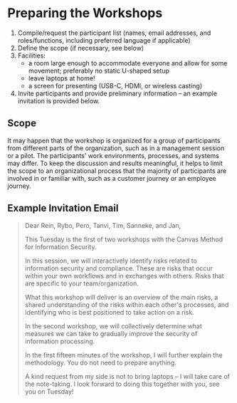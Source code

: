 # Preparing the Workshops

1. Compile/request the participant list (names, email addresses, and roles/functions, including preferred language if applicable)
2. Define the scope (if necessary, see below)
3. Facilities:
   * a room large enough to accommodate everyone and allow for some movement; preferably no static U-shaped setup
   * leave laptops at home!
   * a screen for presenting (USB-C, HDMI, or wireless casting)
4. Invite participants and provide preliminary information – an example invitation is provided below.

## Scope

It may happen that the workshop is organized for a group of participants from different parts of the organization, such as in a management session or a pilot. The participants' work environments, processes, and systems may differ. To keep the discussion and results meaningful, it helps to limit the scope to an organizational process that the majority of participants are involved in or familiar with, such as a customer journey or an employee journey.

## Example Invitation Email

> Dear Rein, Rybo, Pero, Tanvi, Tim, Sanneke, and Jan,
>
> 
> This Tuesday is the first of two workshops with the Canvas Method for Information Security.
>
> 
> In this session, we will interactively identify risks related to information security and compliance. These are risks that occur within your own workflows and in exchanges with others. Risks that are specific to your team/organization.
>
>
> What this workshop will deliver is an overview of the main risks, a shared understanding of the risks within each other's processes, and identifying who is best positioned to take action on a risk.
>
>
> In the second workshop, we will collectively determine what measures we can take to gradually improve the security of information processing.
>
> 
> In the first fifteen minutes of the workshop, I will further explain the methodology. You do not need to prepare anything.
>
> 
> A kind request from my side is not to bring laptops – I will take care of the note-taking.
> I look forward to doing this together with you, see you on Tuesday!